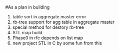 <html>

#As a plan in building 
<ol>
<li>table sort in aggregate master error </li>
<li>rb-tree support for agg table in aggregate master</li>
<li>special method for destory rb-tree   </li>
<li>STL map build</li>
<li>Phase0 in rfc depends on list map </li>
<li>new project STL in C by some fun from this</li>
</ol>

</html>
